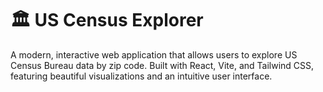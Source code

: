 # 🏛️ US Census Explorer

A modern, interactive web application that allows users to explore US Census Bureau data by zip code. Built with React, Vite, and Tailwind CSS, featuring beautiful visualizations and an intuitive user interface.


